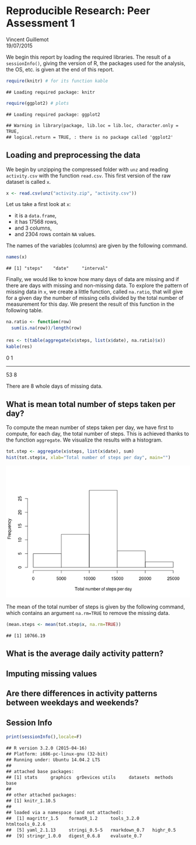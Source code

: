 # Reproducible Research: Peer Assessment 1
Vincent Guillemot  
19/07/2015  


We begin this report by loading the required libraries. The result of a `sessionInfo()`, giving the version of R, the packages used for the analysis, the OS, etc. is given at the end of this report.


```r
require(knitr) # for its function kable
```

```
## Loading required package: knitr
```

```r
require(ggplot2) # plots
```

```
## Loading required package: ggplot2
```

```
## Warning in library(package, lib.loc = lib.loc, character.only = TRUE,
## logical.return = TRUE, : there is no package called 'ggplot2'
```

## Loading and preprocessing the data

We begin by unzipping the compressed folder with `unz` and reading `activity.csv` with the function `read.csv`. This first version of the raw dataset is called `x`.


```r
x <- read.csv(unz("activity.zip", "activity.csv")) 
```

Let us take a first look at `x`:

 * it is a `data.frame`,
 * it has 17568 rows,
 * and 3 columns,
 * and 2304 rows contain `NA` values.

The names of the variables (columns) are given by the following command.


```r
names(x)
```

```
## [1] "steps"    "date"     "interval"
```

Finally, we would like to know how many days of data are missing and if there are days with missing and non-missing data. To explore the pattern of missing data in `x`, we create a little function, called `na.ratio`, that will give for a given day the number of missing cells divided by the total number of measurement for this day. We present the result of this function in the following table.


```r
na.ratio <- function(row) 
  sum(is.na(row))/length(row)

res <- t(table(aggregate(x$steps, list(x$date), na.ratio)$x))
kable(res)
```



  0    1
---  ---
 53    8

There are 8 whole days of missing data.


## What is mean total number of steps taken per day?

To compute the mean number of steps taken per day, we have first to compute, for each day, the total number of steps. This is achieved thanks to the function `aggregate`. We visualize the results with a histogram.


```r
tot.step <- aggregate(x$steps, list(x$date), sum)
hist(tot.step$x, xlab="Total number of steps per day", main="")
```

![](PA1_VG_files/figure-html/total.steps-1.png) 

The mean of the total number of steps is given by the following command, which contains an argument `na.rm=TRUE` to remove the missing data.


```r
(mean.steps <- mean(tot.step$x, na.rm=TRUE))
```

```
## [1] 10766.19
```




## What is the average daily activity pattern?



## Imputing missing values



## Are there differences in activity patterns between weekdays and weekends?


## Session Info


```r
print(sessionInfo(),locale=F)
```

```
## R version 3.2.0 (2015-04-16)
## Platform: i686-pc-linux-gnu (32-bit)
## Running under: Ubuntu 14.04.2 LTS
## 
## attached base packages:
## [1] stats     graphics  grDevices utils     datasets  methods   base     
## 
## other attached packages:
## [1] knitr_1.10.5
## 
## loaded via a namespace (and not attached):
##  [1] magrittr_1.5    formatR_1.2     tools_3.2.0     htmltools_0.2.6
##  [5] yaml_2.1.13     stringi_0.5-5   rmarkdown_0.7   highr_0.5      
##  [9] stringr_1.0.0   digest_0.6.8    evaluate_0.7
```

